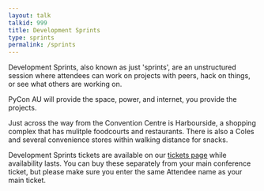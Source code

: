 ```yaml
---
layout: talk
talkid: 999
title: Development Sprints
type: sprints
permalink: /sprints
---
```


Development Sprints, also known as just 'sprints', are an unstructured session where attendees can work on projects with peers, hack on things, or see what others are working on.

PyCon AU will provide the space, power, and internet, you provide the projects.

Just across the way from the Convention Centre is Harbourside, a shopping complex that has mulitple foodcourts and restaurants. There is also a Coles and several convenience stores within walking distance for snacks.

Development Sprints tickets are available on our [tickets page](/attend/tickets) while availability lasts. You can buy these separately from your main conference ticket, but please make sure you enter the same Attendee name as your main ticket.
